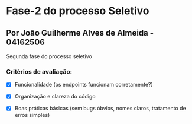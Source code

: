 # Fase-2 do processo Seletivo
## Por João Guilherme Alves de Almeida - 04162506
Segunda fase do processo seletivo 

### Critérios de avaliação:

- [x] Funcionalidade (os endpoints funcionam corretamente?)

- [x] Organização e clareza do código

- [x] Boas práticas básicas (sem bugs óbvios, nomes claros, tratamento de erros simples)
